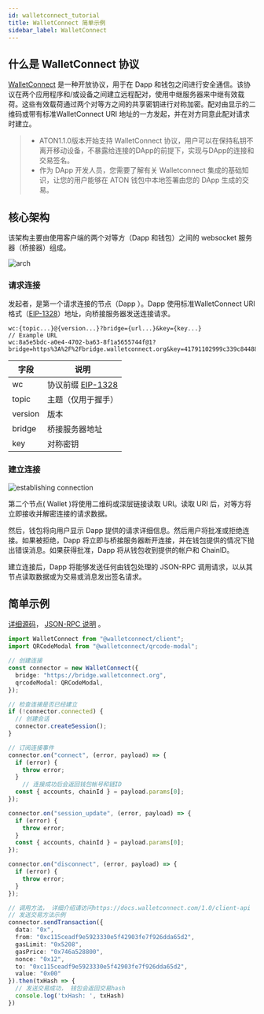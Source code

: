 ```yaml
---
id: walletconnect_tutorial
title: WalletConnect 简单示例
sidebar_label: WalletConnect
---
```


## 什么是 WalletConnect 协议

[WalletConnect](https://walletconnect.org/) 是一种开放协议，用于在 Dapp 和钱包之间进行安全通信。该协议在两个应用程序和/或设备之间建立远程配对，使用中继服务器来中继有效载荷。这些有效载荷通过两个对等方之间的共享密钥进行对称加密。配对由显示的二维码或带有标准WalletConnect URI 地址的一方发起，并在对方同意此配对请求时建立。

> - ATON1.1.0版本开始支持 WalletConnect 协议，用户可以在保持私钥不离开移动设备，不暴露给连接的DApp的前提下，实现与DApp的连接和交易签名。
> - 作为 DApp 开发人员，您需要了解有关 Walletconnect 集成的基础知识，让您的用户能够在 ATON 钱包中本地签署由您的 DApp 生成的交易。

## 核心架构

该架构主要由使用客户端的两个对等方（Dapp 和钱包）之间的 websocket 服务器（桥接器）组成。

![arch](/img/walletconnect-header.png)

### 请求连接

发起者，是第一个请求连接的节点（Dapp ）。Dapp 使用标准WalletConnect URI格式（[EIP-1328](https://eips.ethereum.org/EIPS/eip-1328)）地址，向桥接服务器发送连接请求。

```text
wc:{topic...}@{version...}?bridge={url...}&key={key...}
// Example URL
wc:8a5e5bdc-a0e4-4702-ba63-8f1a5655744f@1?bridge=https%3A%2F%2Fbridge.walletconnect.org&key=41791102999c339c844880b23950704cc43aa840f3739e365323cda4dfa89e7a
```



| 字段    | 说明                                                         |
| ------- | ------------------------------------------------------------ |
| wc      | 协议前缀 [EIP-1328](https://eips.ethereum.org/EIPS/eip-1328) |
| topic   | 主题（仅用于握手）                                           |
| version | 版本                                                         |
| bridge  | 桥接服务器地址                                               |
| key     | 对称密钥                                                     |



### 建立连接

![establishing connection](/img/establishing-connection.png)

第二个节点( Wallet )将使用二维码或深层链接读取 URI。读取 URI 后，对等方将立即接收并解密连接的请求数据。

然后，钱包将向用户显示 Dapp 提供的请求详细信息。然后用户将批准或拒绝连接。如果被拒绝，Dapp 将立即与桥接服务器断开连接，并在钱包提供的情况下抛出错误消息。如果获得批准，Dapp 将从钱包收到提供的帐户和 ChainID。

建立连接后，Dapp 将能够发送任何由钱包处理的 JSON-RPC 调用请求，以从其节点读取数据或为交易或消息发出签名请求。



## 简单示例

[详细源码](https://github.com/PlatONnetwork/WalletConnect-Example)， [JSON-RPC 说明](https://docs.walletconnect.com/1.0/client-api) 。

```typescript
import WalletConnect from "@walletconnect/client";
import QRCodeModal from "@walletconnect/qrcode-modal";

// 创建连接
const connector = new WalletConnect({
  bridge: "https://bridge.walletconnect.org",
  qrcodeModal: QRCodeModal,
});

// 检查连接是否已经建立
if (!connector.connected) {
  // 创建会话
  connector.createSession();
}

// 订阅连接事件
connector.on("connect", (error, payload) => {
  if (error) {
    throw error;
  }
 	// 连接成功后会返回钱包帐号和链ID
  const { accounts, chainId } = payload.params[0];
});

connector.on("session_update", (error, payload) => {
  if (error) {
    throw error;
  }
  const { accounts, chainId } = payload.params[0];
});

connector.on("disconnect", (error, payload) => {
  if (error) {
    throw error;
  }
});

// 调用方法， 详细介绍请访问https://docs.walletconnect.com/1.0/client-api
// 发送交易方法示例
connector.sendTransaction({
  data: "0x",
  from: "0xc115ceadf9e5923330e5f42903fe7f926dda65d2",
  gasLimit: "0x5208",
  gasPrice: "0x746a528800",
  nonce: "0x12",
  to: "0xc115ceadf9e5923330e5f42903fe7f926dda65d2",
  value: "0x00"
}).then(txHash => {
  // 发送交易成功， 钱包会返回交易hash
  console.log('txHash: ', txHash)
})

```